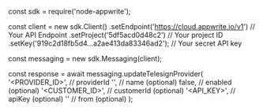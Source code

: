 const sdk = require('node-appwrite');

const client = new sdk.Client()
    .setEndpoint('https://cloud.appwrite.io/v1') // Your API Endpoint
    .setProject('5df5acd0d48c2') // Your project ID
    .setKey('919c2d18fb5d4...a2ae413da83346ad2'); // Your secret API key

const messaging = new sdk.Messaging(client);

const response = await messaging.updateTelesignProvider(
    '<PROVIDER_ID>', // providerId
    '<NAME>', // name (optional)
    false, // enabled (optional)
    '<CUSTOMER_ID>', // customerId (optional)
    '<API_KEY>', // apiKey (optional)
    '<FROM>' // from (optional)
);

